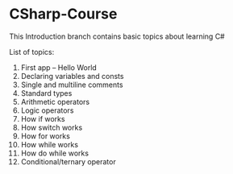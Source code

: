 # CSharp-Course 
This Introduction branch contains basic topics about learning C#

List of topics:
1.	First app – Hello World
2.	Declaring variables and consts
3.	Single and multiline comments
4.	Standard types
5.	Arithmetic operators
6.	Logic operators
7.	How if works
8.	How switch works
9.	How for works
10.	How while works
11.	How do while works
12.	Conditional/ternary operator 
